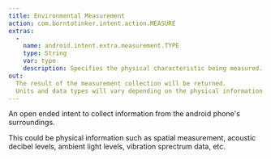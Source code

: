 ```yaml
---
title: Environmental Measurement
action: com.borntotinker.intent.action.MEASURE
extras:
  -
    name: android.intent.extra.measurement.TYPE
    type: String
    var: type
    description: Specifies the physical characteristic being measured.
out:
  The result of the measurement collection will be returned. 
  Units and data types will vary depending on the physical information being measured.
---
```

An open ended intent to collect information from the android phone's surroundings.

This could be physical information such as spatial measurement, acoustic decibel levels, ambient light levels, vibration sprectrum data, etc.
